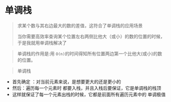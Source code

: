 # 单调栈

> 求某个数与其右边最大的数的差值，这符合了单调栈的应用场景 
>
>当你需要高效率查询某个位置左右两侧比他大（或小）的数的位置的时候，
>于是我就用单调栈解决了

> 单调栈的作用是:用 `O(n)`的时间得知所有位置两边第一个比他大(或小)的数的位置。


> 单调栈

- 首先确定 ：对当前元素来说，是想要更大的还是更小的
- 然后：遍历每一个元素时 都要入栈，并且入栈后要保证，它是单调栈的栈顶
- 这样就保证了每一个元素出栈的时候，它都是前面所有遍历元素中的 单调极值